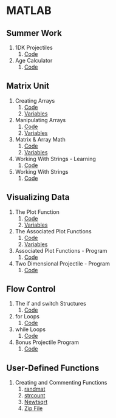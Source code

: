 # MATLAB
## Summer Work
1. 1DK Projectiles
    1. [Code](https://github.com/jhaberland/EA3/blob/master/Summer_Work/Projectile_1D.m)
2. Age Calculator
    1. [Code](https://github.com/jhaberland/EA3/blob/master/Summer_Work/Age_Calculator.m)

## Matrix Unit
1. Creating Arrays
    1. [Code](https://github.com/jhaberland/EA3/blob/master/Matrix_Unit/Creating_Arrays.m)
    2. [Variables](https://github.com/jhaberland/EA3/blob/master/Matrix_Unit/Creating_Arrays.mat)
2. Manipulating Arrays
    1. [Code](https://github.com/jhaberland/EA3/blob/master/Matrix_Unit/Manipulating_Arrays.m)
    2. [Variables](https://github.com/jhaberland/EA3/blob/master/Matrix_Unit/Manipulating_Arrays.mat)
3. Matrix & Array Math
    1. [Code](https://github.com/jhaberland/EA3/blob/master/Matrix_Unit/Matrix_and_Array_Math.m)
    2. [Variables](https://github.com/jhaberland/EA3/blob/master/Matrix_Unit/Matrix_and_Array_Math.mat)
4. Working With Strings - Learning
    1. [Code](https://github.com/jhaberland/EA3/blob/master/Matrix_Unit/Working_with_Strings_Learning.m)
5. Working With Strings
    1. [Code](https://github.com/jhaberland/EA3/blob/master/Matrix_Unit/Working_with_Strings.m)

## Visualizing Data
1. The Plot Function
    1. [Code](https://github.com/jhaberland/EA3/blob/master/Visualizing_Data/The_Plot_Function.mlx)
    2. [Variables](https://github.com/jhaberland/EA3/blob/master/Visualizing_Data/The_Plot_Function.mat)
2. The Associated Plot Functions
    1. [Code](https://github.com/jhaberland/EA3/blob/master/Visualizing_Data/Associated_Plot_Functions.mlx)
    2. [Variables](https://github.com/jhaberland/EA3/blob/master/Visualizing_Data/Associated_Plot_Functions.mat)
3. Associated Plot Functions - Program
    1. [Code](https://github.com/jhaberland/EA3/blob/master/Visualizing_Data/Associated_Plot_Functions_Program.m)
4. Two Dimensional Projectile - Program
    1. [Code](https://github.com/jhaberland/Engineering-Academy-3/blob/master/Visualizing_Data/Two_Dimensional_Projectile.m)

## Flow Control
1. The if and switch Structures
    1. [Code](https://github.com/jhaberland/Engineering-Academy-3/blob/master/Flow_Control/The_If_And_Switch_Structures.m)
2. for Loops
    1. [Code](https://github.com/jhaberland/Engineering-Academy-3/blob/master/Flow_Control/for_loops.m)
3. while Loops
    1. [Code](https://github.com/jhaberland/Engineering-Academy-3/blob/master/Flow_Control/while_loops.m)
4. Bonus Projectile Program
    1. [Code](https://github.com/jhaberland/Engineering-Academy-3/blob/master/Flow_Control/Bonus_Projectile.m)

## User-Defined Functions
1. Creating and Commenting Functions
    1. [randmat](https://github.com/jhaberland/Engineering-Academy-3/blob/master/User-Defined_Functions/Haberland_randmat.m)
    2. [strcount](https://github.com/jhaberland/Engineering-Academy-3/blob/master/User-Defined_Functions/Haberland_strcount.m)
    3. [Newtsqrt](https://github.com/jhaberland/Engineering-Academy-3/blob/master/User-Defined_Functions/Haberland_Newtsqrt.m)
    4. [Zip File](https://github.com/jhaberland/Engineering-Academy-3/blob/master/User-Defined_Functions/Creating%20and%20Commenting%20Functions.zip)

